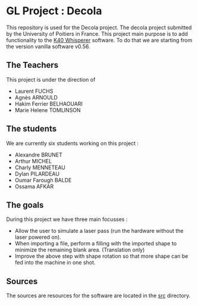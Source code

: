 # GL Project : Decola 

This repository is used for the Decola project. 
The decola project submitted by the University of Poitiers in France. This project main purpose is to add functionality to the [K40 Whisperer](https://www.scorchworks.com/K40whisperer/k40whisperer.html) software. To do that we are starting from the version vanilla software v0.56.

## The Teachers
This project is under the direction of 
- Laurent FUCHS
- Agnès ARNOULD
- Hakim Ferrier BELHAOUARI
- Marie Helene TOMLINSON

## The students 
We are currently six students working on this project :
- Alexandre BRUNET
- Arthur MICHEL
- Charly MENNETEAU
- Dylan PILARDEAU
- Oumar Farough BALDE
- Ossama AFKAR

## The goals 
During this project we have three main focusses :
- Allow the user to simulate a laser pass (run the hardware without the laser powered on).
- When importing a file, perform a filling with the imported shape to minimize the remaining blank area. (Translation only)
- Improve the above step with shape rotation so that more shape can be fed into the machine in one shot.

## Sources
The sources are resources for the software are located in the [src](https://github.com/Alexandre-Brunet-UTP/K40-Decola/tree/master/src) directory.

